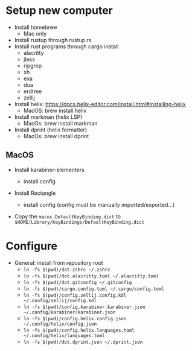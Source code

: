 # Setup new computer

- Install homebrew
  * Mac only
- Install rustup through rustup.rs
- Install rust programs through cargo install
  * alacritty
  * jless
  * ripgrep
  * xh
  * exa
  * dua
  * erdtree
  * zellij
- Install helix: https://docs.helix-editor.com/install.html#installing-helix
  * MacOS: brew install helix
- Install markman (helix LSP)
  * MacOs: brew install markman
- Install dprint (helix formatter)
  * MacOs: brew install dprint

## MacOS

- Install karabiner-elementers
  - install config
- Install Rectangle
  - install config
  (config must be manually imported/exported...)

- Copy the `macos.DefaultKeyBinding.dict` to `$HOME/Library/KeyBindings/DefaultKeyBinding.dict`

# Configure 

- General: install from repository root
  * `ln -fs $(pwd)/dot.zshrc ~/.zshrc`  
  * `ln -fs $(pwd)/dot.alacritty.toml ~/.alacritty.toml`  
  * `ln -fs $(pwd)/dot.gitconfig ~/.gitconfig`  
  * `ln -fs $(pwd)/cargo.config.toml ~/.cargo/config.toml`  
  * `ln -fs $(pwd)/config.zellij.config.kdl ~/.config/zellij/config.kdl`  
  * `ln -fs $(pwd)/config.karabiner.karabiner.json ~/.config/karabiner/karabiner.json`  
  * `ln -fs $(pwd)/config.helix.config.json ~/.config/helix/config.json`  
  * `ln -fs $(pwd)/config.helix.languages.toml ~/.config/helix/languages.toml`  
  * `ln -fs $(pwd)/dot.dprint.json ~/.dprint.json`  
